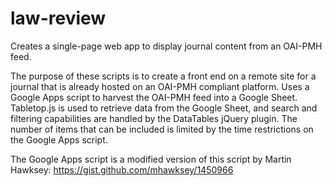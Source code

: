 # law-review
Creates a single-page web app to display journal content from an OAI-PMH feed.

The purpose of these scripts is to create a front end on a remote site for a journal that is already hosted on an OAI-PMH compliant platform. Uses a Google Apps script to harvest the OAI-PMH feed into a Google Sheet. Tabletop.js is used to retrieve data from the Google Sheet, and search and filtering capabilities are handled by the DataTables jQuery plugin. The number of items that can be included is limited by the time restrictions on the Google Apps script. 

The Google Apps script is a modified version of this script by Martin Hawksey: https://gist.github.com/mhawksey/1450966
